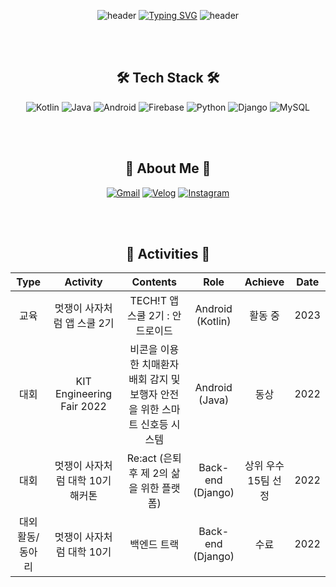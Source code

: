 <div align="center"> 
  
![header](https://capsule-render.vercel.app/api?type=waving&color=b3c5ff&height=100&section=header&text=&fontSize=90)
[![Typing SVG](https://readme-typing-svg.demolab.com?font=Pacifico&size=30&pause=2000&color=CACACA&center=true&vCenter=true&repeat=false&width=900&lines=Hi%2C+I'm+Hye+Yeon+%F0%9F%8C%8A)](https://git.io/typing-svg)
![header](https://capsule-render.vercel.app/api?type=waving&color=a1b6fb&height=120&animation=fadeIn&section=footer&text=Mobile%20Developer&fontAlign=85&fontSize=20&fontAlignY=80&fontColor=383837)

<br>
<br>

## 🛠️ Tech Stack 🛠️
  
![Kotlin](https://img.shields.io/badge/Kotlin-7F52FF\?&style=for-the-badge&logo=Kotlin&logoColor=white) ![Java](https://img.shields.io/badge/Java-007396?style=for-the-badge&logo=java&logoColor=white)  ![Android](https://img.shields.io/badge/Android%20Studio-3DDC84.svg?&style=for-the-badge&logo=Android%20Studio&logoColor=white) ![Firebase](https://img.shields.io/badge/firebase-FFCA28\?&style=for-the-badge&logo=firebase&logoColor=white) ![Python](https://img.shields.io/badge/Python-3776AB\?&style=for-the-badge&logo=Python&logoColor=white) ![Django](https://img.shields.io/badge/Django-092E20\?&style=for-the-badge&logo=Django&logoColor=white) ![MySQL](https://img.shields.io/badge/MySQL-4479A1\?&style=for-the-badge&logo=MySQL&logoColor=white) 

<br>
<br>

## 🦋 About Me 🦋
[![Gmail](https://img.shields.io/badge/Gmail-EA4335?style=for-the-badge&logo=Gmail&logoColor=white)](mailto:kck85075@gmail.com)
[![Velog](https://img.shields.io/badge/Velog-20C997\?&style=for-the-badge&logo=Velog&logoColor=white)](https://velog.io/@hxeyexn)
[![Instagram](https://img.shields.io/badge/Instagram-E4405F?style=for-the-badge&logo=Instagram&logoColor=white)](https://www.instagram.com/hxeyexn)

<br>
<br>

## 🌱 Activities 🌱

| **Type** | **Activity** | **Contents** | **Role** | **Achieve** | Date |
| :------: | :------: | :------: | :------: | :------: | :------: |
| 교육 | 멋쟁이 사자처럼 앱 스쿨 2기 | TECH!T 앱 스쿨 2기 : 안드로이드 | Android <br> (Kotlin) | 활동 중 | 2023 |
| 대회 | KIT Engineering Fair 2022 | 비콘을 이용한 치매환자 배회 감지 및 <br> 보행자 안전을 위한 스마트 신호등 시스템 | Android <br> (Java) | 동상 | 2022 |
| 대회 | 멋쟁이 사자처럼 대학 10기 해커톤 | Re:act (은퇴 후 제 2의 삶을 위한 플랫폼) | Back-end <br> (Django) | 상위 우수 <br> 15팀 선정 | 2022 |
| 대외활동/ <br> 동아리 | 멋쟁이 사자처럼 대학 10기 | 백엔드 트랙 | Back-end <br> (Django) | 수료 | 2022 |

</div>
<!--
**hxeyexn/hxeyexn** is a ✨ _special_ ✨ repository because its `README.md` (this file) appears on your GitHub profile.

Here are some ideas to get you started:

- 🔭 I’m currently working on ...
- 🌱 I’m currently learning ...
- 👯 I’m looking to collaborate on ...
- 🤔 I’m looking for help with ...
- 💬 Ask me about ...
- 📫 How to reach me: ...
- 😄 Pronouns: ...
- ⚡ Fun fact: ...
-->
